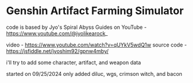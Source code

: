 # Genshin Artifact Farming Simulator

code is based by Jyo's Spiral Abyss Guides on YouTube - https://www.youtube.com/@jyolikearock_

video - https://www.youtube.com/watch?v=qUYkV5wdQ1w
source code - https://jsfiddle.net/jyoshim92/gpnw4mby/

i'll try to add some character, artifact, and weapon data

started on 09/25/2024
only added diluc, wgs, crimson witch, and bacon
